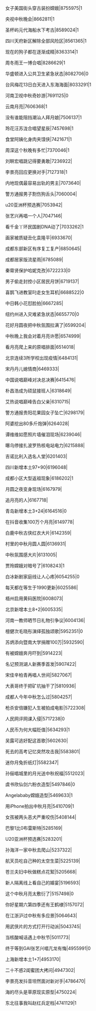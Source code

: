 女子美国街头穿古装扮嫦娥|8755975|1

央视中秋晚会|8662811|1

圣杯屿元代海船水下考古|8589024|1

四川天府新区解除全部风险区|8561365|1

现在的狗子都在逐渐成精|8363314|1

周冬雨王一博合唱|8286629|1

华盛顿进入公共卫生紧急状态|8082706|0

台风梅花13日白天进入东海海面|8033291|1

河南卫视中秋奇妙游|7691125|0

云南月亮|7606368|1

没有谁能阻挡潮汕人拜月娘|7506137|1

玲花汪苏泷合唱望星辰|7457698|1

食堂阿姨化身肉夹馍侠|7421671|1

周深这个秋晚有多忙|7370046|1

刘畊宏唱跳记得要勇敢|7236922|

李景亮回应更换对手|7127318|1

内地现偶最容易出轨的男主|7073640|

警方通报男子割伤狗舌头|7060004|

u20亚洲杯预选赛|7053942|

张艺兴再唱一个人|7047146|

看千金丫环民国剧DNA动了|7033262|1

画家被质疑丑化袁隆平|6933670|

成都东部新区有序复工复产|6850645|

成都居家版流星雨|6785089|

秦霄贤保护哈妮克孜|6722233|0

男子偷走封控小区居民月饼|6719137|

喜鹊飞进教室叼走女生耳机|6688522|0

中日韩小花怼脸拍|6667285|

纽约州进入灾难紧急状态|6655770|0

花好月圆夜把中秋氛围拉满了|6599204|

中秋晚上我会对着月亮许愿|6574999|

看月亮爬上来的原唱排面|6514018|

北京连续3所学校出现疫情|6484131|

宋丹丹儿媳情商|6469333|

中国说唱巅峰对决总决赛|6415476|

朴昌浩成为硕鼠接班人|6318649|

艾热说唱巅峰告白父亲|6310715|

警方通报贵阳花果园女子坠亡|6298179|

阿婆挖出80多斤炮弹|6264028|

谭维维如愿照片墙催泪现场|6239046|

曝乌停接扎波罗热核电站电力|6215888|

吉诺比利入选名人堂|6201403|

四川新增本土97+90|6196048|

成都小区大型返祖现象|6186202|1

月圆之夜变身现场|6167979|

追月亮的人|6167718|

青岛新增本土3+24|6164516|0

在抖音收集100万个月亮|6149778|

白鹿中秋古侠红衣大片|6142359|

村里的中秋月圆人圆|6136931|

中秋氛围感大片|6131005|

贾玲嫦娥对暗号了|6108243|1

白冰新剧家庭线让人心疼|6054255|0

每天都在等生于1990更新|6025586|

梧州启用黄码医院|6008073|

北京新增本土8+2|6005335|

河南一教师晒节日礼物引争议|6004136|

檀健次毛晓彤演绎孤独颂歌|5952351|0

苏炳添向暨南大学捐赠100万|5932590|

有被嫦娥奔月吓到|5914223|

名记预测湖人新赛季首发|5907422|

宋佳辛柏青再唱人世间|5827067|

大表哥终于把矿坑抽干了|5810936|

成都人今年中秋怎么过|5804257|

枪杀安倍嫌犯人生被拍成电影|5722308|

人民网评网课入侵|5717238|0

人民币为何大幅贬值|5634293|1

吴露可逃好配这首歌|5602630|

死去的高考记忆突然攻击我|5583801|

迷你月兔折纸灯|5582347|

孙俪唱城里的月光送中秋祝福|5512023|

虞书欣仙剑六粉衣造型|5497846|0

Angelababy嫦娥造型|5469633|1

用iPhone拍出中秋月亮|5410709|1

女孩被两头恶犬严重咬伤|5408144|

巴黎1比0布雷斯特|5285169|

U20亚洲杯预选赛|5283201|

孙海洋一家中秋去爬山|5237322|

航天员吃自己种的太空生菜|5225139|

苍兰夫妇中秋做糕点花絮|5205668|

新人隔离线上看自己的婚宴|5196593|

这个中秋月亮太敷衍了|5157498|0

你好星期六第四季还有王鹤棣|5157072|

在江浙沪过中秋有多应景|5064643|

用武侠片的方式打开行动派|5043745|

当核酸喊话遇上中秋节|5011773|

终于等到GAI张艺兴唱亢龙有悔|4955991|0

上海新增本土1+7|4953170|

二十不惑2闺蜜团大拷问|4947302|

李景亮发抖音坦然面对新对手|4786470|

海的尽头是草原现实原型|4750224|

东北往事我叫赵红兵定档|4741129|1


